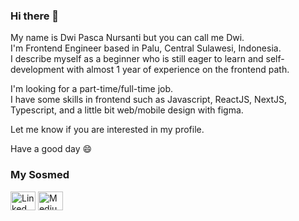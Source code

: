 ### Hi there 👋

My name is Dwi Pasca Nursanti but you can call me Dwi. <br>
I'm Frontend Engineer based in Palu, Central Sulawesi, Indonesia. <br>
I describe myself as a beginner who is still eager to learn and self-development with almost 1 year of experience on the frontend path. <br>

I'm looking for a part-time/full-time job. <br>
I have some skills in frontend such as Javascript, ReactJS, NextJS, Typescript, and a little bit web/mobile design with figma.<br>

Let me know if you are interested in my profile. <br>

Have a good day 😄

### My Sosmed
<p align="left">
<a href="https://www.linkedin.com/in/dwi-pasca-nursanti/" target="blank"><img align="center" src="https://raw.githubusercontent.com/rahuldkjain/github-profile-readme-generator/master/src/images/icons/Social/linked-in-alt.svg" alt="Linked In - Dwi Pasca Nursanti" height="30" width="40" /></a>
<a href="https://medium.com/@dwipascanursanti020" target="blank"><img align="center" src="https://raw.githubusercontent.com/rahuldkjain/github-profile-readme-generator/master/src/images/icons/Social/medium.svg" alt="Medium - Dwi Pasca Nursanti" height="30" width="40" /></a>
</p>
